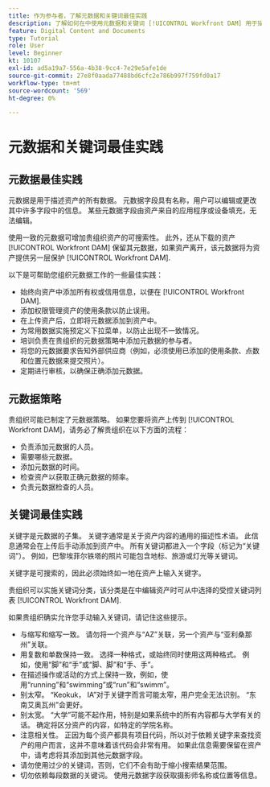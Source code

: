 ```yaml
---
title: 作为参与者，了解元数据和关键词最佳实践
description: 了解如何在中使用元数据和关键词 [!UICONTROL Workfront DAM] 用于描述资产以增加组织资产的可搜索性。
feature: Digital Content and Documents
type: Tutorial
role: User
level: Beginner
kt: 10107
exl-id: ad5a19a7-556a-4b38-9cc4-7e29e5afe1de
source-git-commit: 27e8f0aada77488bd6cfc2e786b997f759fd0a17
workflow-type: tm+mt
source-wordcount: '569'
ht-degree: 0%

---
```


# 元数据和关键词最佳实践

## 元数据最佳实践

元数据是用于描述资产的所有数据。 元数据字段具有名称，用户可以编辑或更改其中许多字段中的信息。 某些元数据字段由资产来自的应用程序或设备填充，无法编辑。

使用一致的元数据可增加贵组织资产的可搜索性。 此外，还从下载的资产 [!UICONTROL Workfront DAM] 保留其元数据，如果资产离开，该元数据将为资产提供另一层保护 [!UICONTROL Workfront DAM].

以下是可帮助您组织元数据工作的一些最佳实践：

* 始终向资产中添加所有权或信用信息，以便在 [!UICONTROL Workfront DAM].
* 添加权限管理资产的使用条款以防止误用。
* 在上传资产后，立即将元数据添加到资产中。
* 为常用数据实施预定义下拉菜单，以防止出现不一致情况。
* 培训负责在贵组织的元数据策略中添加元数据的参与者。
* 将您的元数据要求告知外部供应商（例如，必须使用已添加的使用条款、点数和位置元数据来提交照片）。
* 定期进行审核，以确保正确添加元数据。

## 元数据策略

贵组织可能已制定了元数据策略。 如果您要将资产上传到 [!UICONTROL Workfront DAM]，请务必了解贵组织在以下方面的流程：

* 负责添加元数据的人员。
* 需要哪些元数据。
* 添加元数据的时间。
* 检查资产以获取正确元数据的频率。
* 负责元数据检查的人员。

## 关键词最佳实践

关键字是元数据的子集。 关键字通常是关于资产内容的通用的描述性术语。 此信息通常会在上传后手动添加到资产中。 所有关键词都进入一个字段（标记为“关键词”）。 例如，巴黎埃菲尔铁塔的照片可能包含地标、旅游或灯光等关键词。

关键字是可搜索的，因此必须始终如一地在资产上输入关键字。

贵组织可以实施关键词分类，该分类是在中编辑资产时可从中选择的受控关键词列表 [!UICONTROL Workfront DAM].

如果贵组织确实允许您手动输入关键词，请记住这些提示。

* 与缩写和缩写一致。 请勿将一个资产与“AZ”关联，另一个资产与“亚利桑那州”关联。
* 用复数和单数保持一致。 选择一种格式，或始终同时使用这两种格式。 例如，使用“脚”和“手”或“脚、脚”和“手、手”。
* 在描述操作或活动的方式上保持一致，例如，使用“running”和“swimming”或“run”和“swimm”。
* 别太窄。 “Keokuk， IA”对于关键字而言可能太窄，用户完全无法识别。 “东南艾奥瓦州”会更好。
* 别太宽。 “大学”可能不起作用，特别是如果系统中的所有内容都与大学有关的话。 确定将区分资产的内容，如特定的学院名称。
* 注意相关性。 正因为每个资产都具有项目代码，所以对于依赖关键字来查找资产的用户而言，这并不意味着该代码会非常有用。 如果此信息需要保留在资产中，请考虑将其添加到其他元数据字段。
* 请勿使用过少的关键词，否则，它们不会有助于缩小搜索结果范围。
* 切勿依赖每段数据的关键词。 使用元数据字段获取摄影师名称或位置等信息。
